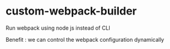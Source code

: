 # custom-webpack-builder
Run webpack using node js instead of CLI

Benefit :
  we can control the webpack configuration dynamically
